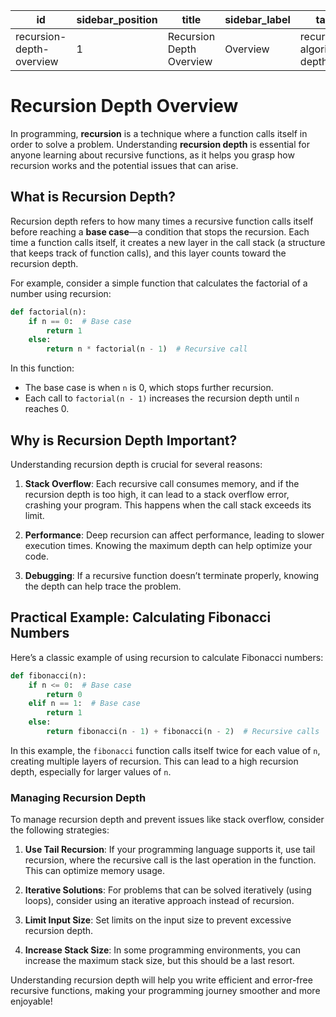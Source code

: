 | id                         | sidebar_position | title                     | sidebar_label               | tags                 |
|----------------------------|------------------|---------------------------|-----------------------------|----------------------|
| recursion-depth-overview   | 1                | Recursion Depth Overview  | Overview                    | recursion, algorithms, depth |

# Recursion Depth Overview

In programming, **recursion** is a technique where a function calls itself in order to solve a problem. Understanding **recursion depth** is essential for anyone learning about recursive functions, as it helps you grasp how recursion works and the potential issues that can arise.

## What is Recursion Depth?

Recursion depth refers to how many times a recursive function calls itself before reaching a **base case**—a condition that stops the recursion. Each time a function calls itself, it creates a new layer in the call stack (a structure that keeps track of function calls), and this layer counts toward the recursion depth.

For example, consider a simple function that calculates the factorial of a number using recursion:

```python
def factorial(n):
    if n == 0:  # Base case
        return 1
    else:
        return n * factorial(n - 1)  # Recursive call
```

In this function:
- The base case is when `n` is 0, which stops further recursion.
- Each call to `factorial(n - 1)` increases the recursion depth until `n` reaches 0.

## Why is Recursion Depth Important?

Understanding recursion depth is crucial for several reasons:

1. **Stack Overflow**: Each recursive call consumes memory, and if the recursion depth is too high, it can lead to a stack overflow error, crashing your program. This happens when the call stack exceeds its limit.
  
2. **Performance**: Deep recursion can affect performance, leading to slower execution times. Knowing the maximum depth can help optimize your code.
  
3. **Debugging**: If a recursive function doesn’t terminate properly, knowing the depth can help trace the problem.

## Practical Example: Calculating Fibonacci Numbers

Here’s a classic example of using recursion to calculate Fibonacci numbers:

```python
def fibonacci(n):
    if n <= 0:  # Base case
        return 0
    elif n == 1:  # Base case
        return 1
    else:
        return fibonacci(n - 1) + fibonacci(n - 2)  # Recursive calls
```

In this example, the `fibonacci` function calls itself twice for each value of `n`, creating multiple layers of recursion. This can lead to a high recursion depth, especially for larger values of `n`. 

### Managing Recursion Depth

To manage recursion depth and prevent issues like stack overflow, consider the following strategies:

1. **Use Tail Recursion**: If your programming language supports it, use tail recursion, where the recursive call is the last operation in the function. This can optimize memory usage.

2. **Iterative Solutions**: For problems that can be solved iteratively (using loops), consider using an iterative approach instead of recursion.

3. **Limit Input Size**: Set limits on the input size to prevent excessive recursion depth. 

4. **Increase Stack Size**: In some programming environments, you can increase the maximum stack size, but this should be a last resort.

Understanding recursion depth will help you write efficient and error-free recursive functions, making your programming journey smoother and more enjoyable!
